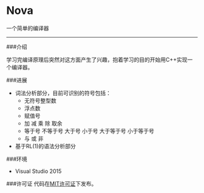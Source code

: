 # Nova
一个简单的编译器
**********************************************
###介绍

学习完编译原理后突然对这方面产生了兴趣，抱着学习的目的开始用C++实现一个编译器。

###进展

- 词法分析部分，目前可识别的符号包括：
  - 无符号整型数
  - 浮点数
  - 赋值号
  - 加 减 乘 除 取余
  - 等于号 不等于号 大于号 小于号 大于等于号 小于等于号
  - 与 或 非
- 基于RL(1)的语法分析部分

###环境

- Visual Studio 2015

###许可证
代码在[MIT许可证](https://github.com/EnvyJCD/Nova/blob/master/LICENSE)下发布。
